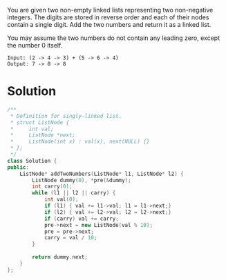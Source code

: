 You are given two non-empty linked lists representing two non-negative integers. The digits are stored in reverse order and each of their nodes contain a single digit. Add the two numbers and return it as a linked list.

You may assume the two numbers do not contain any leading zero, except the number 0 itself.

```
Input: (2 -> 4 -> 3) + (5 -> 6 -> 4)
Output: 7 -> 0 -> 8
```

# Solution

```cpp
/**
 * Definition for singly-linked list.
 * struct ListNode {
 *     int val;
 *     ListNode *next;
 *     ListNode(int x) : val(x), next(NULL) {}
 * };
 */
class Solution {
public:
    ListNode* addTwoNumbers(ListNode* l1, ListNode* l2) {
        ListNode dummy(0), *pre(&dummy);
        int carry(0);
        while (l1 || l2 || carry) {
            int val(0);
            if (l1) { val += l1->val; l1 = l1->next;}
            if (l2) { val += l2->val; l2 = l2->next;}
            if (carry) val += carry;
            pre->next = new ListNode(val % 10);
            pre = pre->next;
            carry = val / 10;
        }
        
        return dummy.next;
    }
};
```
